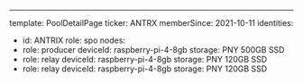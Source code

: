 ---
template: PoolDetailPage
ticker: ANTRX
memberSince: 2021-10-11
identities:
  - id: ANTRIX
    role: spo
nodes:
  - role: producer
    deviceId: raspberry-pi-4-8gb
    storage: PNY 500GB SSD
  - role: relay
    deviceId: raspberry-pi-4-8gb
    storage: PNY 120GB SSD
  - role: relay
    deviceId: raspberry-pi-4-8gb
    storage: PNY 120GB SSD
